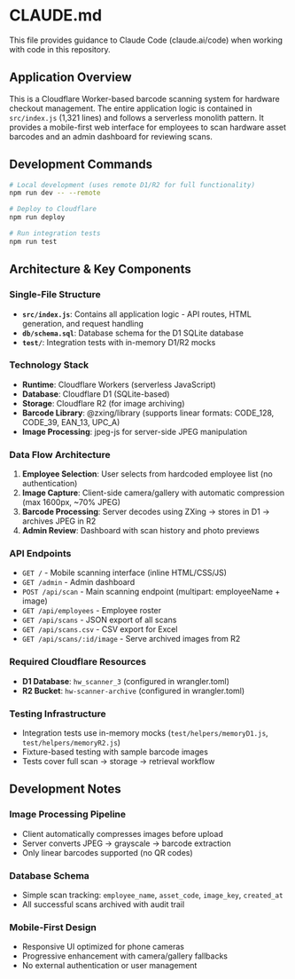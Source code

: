 # CLAUDE.md

This file provides guidance to Claude Code (claude.ai/code) when working with code in this repository.

## Application Overview

This is a Cloudflare Worker-based barcode scanning system for hardware checkout management. The entire application logic is contained in `src/index.js` (1,321 lines) and follows a serverless monolith pattern. It provides a mobile-first web interface for employees to scan hardware asset barcodes and an admin dashboard for reviewing scans.

## Development Commands

```bash
# Local development (uses remote D1/R2 for full functionality)
npm run dev -- --remote

# Deploy to Cloudflare
npm run deploy

# Run integration tests
npm run test
```

## Architecture & Key Components

### Single-File Structure
- **`src/index.js`**: Contains all application logic - API routes, HTML generation, and request handling
- **`db/schema.sql`**: Database schema for the D1 SQLite database
- **`test/`**: Integration tests with in-memory D1/R2 mocks

### Technology Stack
- **Runtime**: Cloudflare Workers (serverless JavaScript)
- **Database**: Cloudflare D1 (SQLite-based)
- **Storage**: Cloudflare R2 (for image archiving)
- **Barcode Library**: @zxing/library (supports linear formats: CODE_128, CODE_39, EAN_13, UPC_A)
- **Image Processing**: jpeg-js for server-side JPEG manipulation

### Data Flow Architecture
1. **Employee Selection**: User selects from hardcoded employee list (no authentication)
2. **Image Capture**: Client-side camera/gallery with automatic compression (max 1600px, ~70% JPEG)
3. **Barcode Processing**: Server decodes using ZXing → stores in D1 → archives JPEG in R2
4. **Admin Review**: Dashboard with scan history and photo previews

### API Endpoints
- `GET /` - Mobile scanning interface (inline HTML/CSS/JS)
- `GET /admin` - Admin dashboard
- `POST /api/scan` - Main scanning endpoint (multipart: employeeName + image)
- `GET /api/employees` - Employee roster
- `GET /api/scans` - JSON export of all scans
- `GET /api/scans.csv` - CSV export for Excel
- `GET /api/scans/:id/image` - Serve archived images from R2

### Required Cloudflare Resources
- **D1 Database**: `hw_scanner_3` (configured in wrangler.toml)
- **R2 Bucket**: `hw-scanner-archive` (configured in wrangler.toml)

### Testing Infrastructure
- Integration tests use in-memory mocks (`test/helpers/memoryD1.js`, `test/helpers/memoryR2.js`)
- Fixture-based testing with sample barcode images
- Tests cover full scan → storage → retrieval workflow

## Development Notes

### Image Processing Pipeline
- Client automatically compresses images before upload
- Server converts JPEG → grayscale → barcode extraction
- Only linear barcodes supported (no QR codes)

### Database Schema
- Simple scan tracking: `employee_name`, `asset_code`, `image_key`, `created_at`
- All successful scans archived with audit trail

### Mobile-First Design
- Responsive UI optimized for phone cameras
- Progressive enhancement with camera/gallery fallbacks
- No external authentication or user management